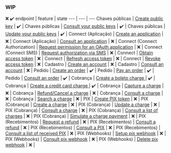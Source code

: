 ### WIP

:x: :heavy_check_mark:
endpoint | feature | state
--- | --- | ---
Chaves públicas | [Create public key](https://dev.pagseguro.uol.com.br/reference/post-public-keys) | :heavy_check_mark: |
Chaves públicas | [Consult your public keys](https://dev.pagseguro.uol.com.br/reference/get-public-keys) | :heavy_check_mark: | 
Chaves públicas | [Update your public keys](https://dev.pagseguro.uol.com.br/reference/put-public-keys) | :heavy_check_mark: | 
Connect (Aplicação) | [Create an application](https://dev.pagseguro.uol.com.br/reference/connect-create-client) | :x: | 
Connect (Aplicação) | [Consult an application](https://dev.pagseguro.uol.com.br/reference/connect-get-client) | :x: | 
Connect (Connect Authorization) | [Request permission for an OAuth application](https://dev.pagseguro.uol.com.br/reference/connect-authorization-flow) | :x: | 
Connect (Connect SMS) | [Request authorization via SMS](https://dev.pagseguro.uol.com.br/reference/connect-sms-flow) | :x: | 
Connect | [Obtain access token](https://dev.pagseguro.uol.com.br/reference/connect-get-access-token) | :x: | 
Connect | [Refresh access token](https://dev.pagseguro.uol.com.br/reference/connect-refresh) | :x: | 
Connect | [Revoke access token](https://dev.pagseguro.uol.com.br/reference/connect-revoke) | :x: | 
Cadastro | [Create an account](https://dev.pagseguro.uol.com.br/reference/create-account) | :x: | 
Cadastro | [Consult an account](https://dev.pagseguro.uol.com.br/reference/get-account) | :x: | 
Pedido | [Create an order](https://dev.pagseguro.uol.com.br/reference/create-order) | :heavy_check_mark: | 
Pedido | [Pay an order](https://dev.pagseguro.uol.com.br/reference/order-pay) | :heavy_check_mark: | 
Pedido | [Consult an order](https://dev.pagseguro.uol.com.br/reference/get-order) | :heavy_check_mark: | 
Cobrança | [Create a boleto charge ](https://dev.pagseguro.uol.com.br/reference/charge-boleto) | :heavy_check_mark: | 
Cobrança | [Create a credit card charge ](https://dev.pagseguro.uol.com.br/reference/charge-credit) | :heavy_check_mark: |
Cobrança | [Capture a charge](https://dev.pagseguro.uol.com.br/reference/charge-capture) | :x: | 
Cobrança | [Refund/Cancel a charge](https://dev.pagseguro.uol.com.br/reference/charge-refund) | :x: | 
Cobrança | [Consult a charge](https://dev.pagseguro.uol.com.br/reference/get-charge) | :x: | 
Cobrança | [Search a charge](https://dev.pagseguro.uol.com.br/reference/charge-get-by-reference) | :x: | 
PIX | [Create PIX token](https://dev.pagseguro.uol.com.br/reference/pix-oauth) | :x: | 
PIX (Cobrança) | [Create a charge](https://dev.pagseguro.uol.com.br/reference/pix-create-charge) | :x: | 
PIX (Cobrança) | [Update a charge](https://dev.pagseguro.uol.com.br/reference/pix-update-charge) | :x: | 
PIX (Cobrança) | [Consult a charge](https://dev.pagseguro.uol.com.br/reference/pix-get-charge) | :x: | 
PIX (Cobrança) | [Consult a list of charges](https://dev.pagseguro.uol.com.br/reference/pix-get-list-charge) | :x: | 
PIX (Cobrança) | [Simulate a charge payment](https://dev.pagseguro.uol.com.br/reference/pix-charge-pay-sandbox) | :x: | 
PIX (Recebimentos) | [Request a refund](https://dev.pagseguro.uol.com.br/reference/pix-refund-charge) | :x: | 
PIX (Recebimentos) | [Consult a refund](https://dev.pagseguro.uol.com.br/reference/pix-get-refund-charge) | :x: | 
PIX (Recebimentos) | [Consult a PIX](https://dev.pagseguro.uol.com.br/reference/pix-get-payments) | :x: | 
PIX (Recebimentos) | [Consult a list of received PIX](https://dev.pagseguro.uol.com.br/reference/pix-get-list-payments) | :x: | 
PIX (Webhooks) | [Setup pix webhook](https://dev.pagseguro.uol.com.br/reference/pix-config-webhook) | :x: | 
PIX (Webhooks) | [Consult pix webhook](https://dev.pagseguro.uol.com.br/reference/pix-get-webhook) | :x: | 
PIX (Webhooks) | [Delete pix webhook](https://dev.pagseguro.uol.com.br/reference/pix-delete-webhook) | :x: | 
